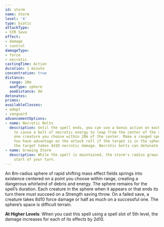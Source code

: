 ```yaml
---
id: storm
name: Storm
level: '4'
type: biotic
attackType:
- STR Save
effect:
- damage
- control
damageType:
- force
- necrotic
castingTime: Action
duration: 1 minute
concentration: true
distance:
  range: 20m
  aoeType: sphere
  aoeDistance: 8m
detonates: 
primes: 
availableClasses:
- adept
- vanguard
advancementOptions:
- name: Necrotic Bolts
  description: Until the spell ends, you can use a bonus action on each of your turns
    to cause a bolt of necrotic energy to leap from the center of the sphere toward
    one creature you choose within 20m of the center. Make a ranged spell attack.
    You have advantage on the attack roll if the target is in the sphere. On a hit,
    the target takes 4d10 necrotic damage. Necrotic bolts can detonate primed targets.
- name: Growing Storm
  description: While the spell is maintained, the storm's radius grows by 2m at the
    start of your turn.
---
```

An 8m-radius sphere of rapid shifting mass effect fields springs into existence centered on a point you choose within
range, creating a dangerous whirlwind of debris and energy. The sphere remains for the spell’s duration. Each creature
in the sphere when it appears or that ends its turn there must succeed on a Strength saving throw. On a failed save, a
creature takes 8d10 force damage or half as much on a successful one. The sphere’s space is difficult terrain.

__At Higher Levels__: When you cast this spell using a spell slot of 5th level, the damage increases for each of its effects by 2d10.